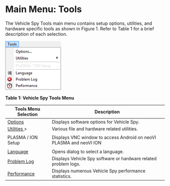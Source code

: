 # Main Menu: Tools

The Vehicle Spy Tools main menu contains setup options, utilities, and hardware specific tools as shown in Figure 1. Refer to Table 1 for a brief description of each selection.

![Figure 1: The Vehicle Spy Tools main menu.](../../.gitbook/assets/spyToolsMenu.gif)

**Table 1: Vehicle Spy Tools Menu**

| Tools Menu Selection                                | Description                                                         |
| --------------------------------------------------- | ------------------------------------------------------------------- |
| [Options](tools-options/)                           | Displays software options for Vehicle Spy.                          |
| [Utilities ](tools-utilities/)>                     | Various file and hardware related utilities.                        |
|                                                     |                                                                     |
| PLASMA / ION Setup                                  | Displays VNC window to access Android on neoVI PLASMA and neoVI ION |
|                                                     |                                                                     |
| [Language](tools-utilities/tools-language.md)       | Opens dialog to select a language.                                  |
| [Problem Log](tools-problem-log.md)                 | Displays Vehicle Spy software or hardware related problem logs.     |
| [Performance](tools-utilities/tools-performance.md) | Displays numerous Vehicle Spy performance statistics.               |
